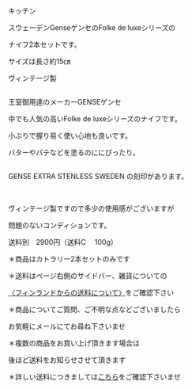 <link rel="stylesheet" type="text/css" href="/assets/css/styles.css">

キッチン

スウェーデンGenseゲンセのFolke de luxeシリーズの

ナイフ2本セットです。

サイズは長さ約15㎝

ヴィンテージ製

<img alt="" src="http://blog.cnobi.jp/v1/blog/user/71e35865e9e62f3f9d70420d6124d2ab/1488484197"/> 

王室御用達のメーカーGENSEゲンセ

中でも人気の高いFolke de luxeシリーズのナイフです。

小ぶりで握り易く使い心地も良いです。

バターやパテなどを塗るのににぴったり。

 <img alt="" src="http://blog.cnobi.jp/v1/blog/user/71e35865e9e62f3f9d70420d6124d2ab/1488484200"/>

 GENSE EXTRA STENLESS SWEDEN の刻印があります。

<img alt="" src="http://blog.cnobi.jp/v1/blog/user/71e35865e9e62f3f9d70420d6124d2ab/1488484198"/>

 <img alt="" src="http://blog.cnobi.jp/v1/blog/user/71e35865e9e62f3f9d70420d6124d2ab/1488484199"/> 

ヴィンテージ製ですので多少の使用感がございますが

 問題のないコンディションです。

 送料別　2900円（送料C　 100g）

 ＊商品はカトラリー2本セットのみです

＊送料はページ右側のサイドバー、雑貨についての

[〈フィンランドからの送料について〉](https://dkzakka.github.io/2005/03/31/雑貨について.html)をご確認下さい

＊商品についてご質問、ご不明な点などございましたら

お気軽にメールにてお尋ね下さいませ

＊複数の商品をお買い上げ頂きます場合は 

後ほど送料をお知らせさせて頂きます

＊詳しい送料につきましては[こちら](http://dkzakka.blog.shinobi.jp/Entry/3385/)をご確認下さいませ